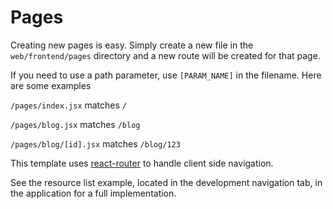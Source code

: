 # Pages

Creating new pages is easy. Simply create a new file in the `web/frontend/pages` directory and a new route will be created for that page.

If you need to use a path parameter, use `[PARAM_NAME]` in the filename. Here are some examples

`/pages/index.jsx` matches `/`

`/pages/blog.jsx` matches `/blog`

`/pages/blog/[id].jsx` matches `/blog/123`

This template uses [react-router](https://reactrouter.com/en/main) to handle client side navigation.

See the resource list example, located in the development navigation tab, in the application for a full implementation.